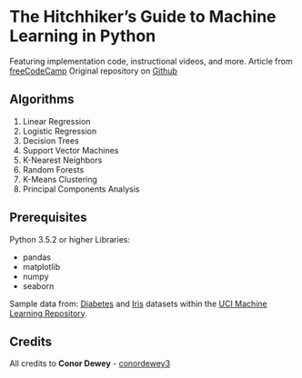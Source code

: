 # The Hitchhiker’s Guide to Machine Learning in Python

Featuring implementation code, instructional videos, and more.
Article from [freeCodeCamp](https://medium.freecodecamp.org/the-hitchhikers-guide-to-machine-learning-algorithms-in-python-bfad66adb378)
Original repository on [Github](https://github.com/conordewey3/HitchHikers-Guide-Machine-Learning)

## Algorithms

1. Linear Regression
2. Logistic Regression
3. Decision Trees
4. Support Vector Machines
5. K-Nearest Neighbors
6. Random Forests
7. K-Means Clustering
8. Principal Components Analysis

## Prerequisites

Python 3.5.2 or higher
Libraries:
* pandas
* matplotlib
* numpy
* seaborn

Sample data from: [Diabetes](https://archive.ics.uci.edu/ml/datasets/Diabetes) and [Iris](https://archive.ics.uci.edu/ml/datasets/Iris) datasets within the [UCI Machine Learning Repository](https://archive.ics.uci.edu/ml/index.php).



## Credits

All credits to **Conor Dewey** - [conordewey3](https://github.com/conordewey3)